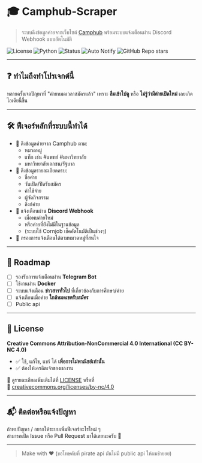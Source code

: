 # 🎓 Camphub-Scraper

> ระบบดึงข้อมูลค่ายจากเว็บไซต์ [Camphub](https://www.camphub.in.th) พร้อมระบบแจ้งเตือนผ่าน Discord Webhook แบบอัตโนมัติ

![License](https://img.shields.io/badge/license-CC%20BY--NC%204.0-lightgrey.svg)
![Python](https://img.shields.io/badge/Python-3.9+-blue.svg)
![Status](https://img.shields.io/badge/Status-Active-brightgreen.svg)
![Auto Notify](https://img.shields.io/badge/Discord-Webhook%20Notify-7289da.svg)
![GitHub Repo stars](https://img.shields.io/github/stars/idkwhyiusethisname/Camphub-Scraper?style=social)


---

## ❓ ทำไมถึงทำโปรเจกต์นี้

หลายครั้งเจอปัญหาที่ "ค่ายหมดเวลาสมัครแล้ว" เพราะ **ลืมเข้าไปดู** หรือ **ไม่รู้ว่ามีค่ายเปิดใหม่** เลยเกิดไอเดียนี้ขึ้น

---

## 🛠️ ฟีเจอร์หลักที่ระบบนี้ทำได้

- 🔎 ดึงข้อมูลค่ายจาก Camphub ตาม:
  - หมวดหมู่
  - แท็ก เช่น #แพทย์ #มหาวิทยาลัย
  - มหาวิทยาลัยเอกชน/รัฐบาล
- 📅 ดึงข้อมูลรายละเอียดครบ:
  - ชื่อค่าย
  - วันเปิด/ปิดรับสมัคร
  - ค่าใช้จ่าย
  - ผู้จัดกิจกรรม
  - ลิงก์ค่าย
- 🔔 แจ้งเตือนผ่าน **Discord Webhook**
  - เมื่อพบค่ายใหม่
  - หรือค่ายที่ยังไม่มีในฐานข้อมูล
  - (ระบบใช้ Cornjob เช็คอัตโนมัติเป็นช่วงๆ)
- 🎯 กรองการแจ้งเตือนได้ตามหมวดหมู่ที่สนใจ

---
## 📍 Roadmap

- [ ] รองรับการแจ้งเตือนผ่าน **Telegram Bot**
- [ ] ใช้งานผ่าน **Docker**
- [ ] ระบบแจ้งเตือน **ข่าวสารทั่วไป** ที่เกี่ยวข้องกับการศึกษา/ค่าย
- [ ] แจ้งเตือนเมื่อค่าย **ใกล้หมดเขตรับสมัคร**
- [ ] Public api

---

## 📜 License

**Creative Commons Attribution-NonCommercial 4.0 International (CC BY-NC 4.0)**  

- ✅ ใช้, แก้ไข, แชร์ ได้ **เพื่อการไม่พาณิชย์เท่านั้น**
- ✅ ต้องให้เครดิตเจ้าของผลงาน

📄 ดูรายละเอียดเพิ่มเติมได้ที่ [LICENSE](./LICENSE) หรือที่  
🔗 [creativecommons.org/licenses/by-nc/4.0](https://creativecommons.org/licenses/by-nc/4.0/)

---

## 📬 ติดต่อหรือแจ้งปัญหา

ถ้าพบปัญหา / อยากให้ระบบเพิ่มฟีเจอร์อะไรใหม่ ๆ  
สามารถเปิด Issue หรือ Pull Request มาได้เลยนะครับ 🙌

---

> Make with ❤️ (ขอโทษคับที่ pirate api มันไม่มี public api ให้ผมช้ายยย)
